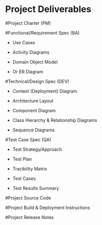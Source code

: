 # Project Deliverables
#Project Charter (PM) 

#Functional/Requirement Spec (BA)

- Use Cases

- Activity Diagrams

- Domain Object Model

- Or ER Diagram

#Technical/Design Spec (DEV)

- Context (Deployment) Diagram

- Architecture Layout

- Component Diagram

- Class Hierarchy & Relationship Diagrams

- Sequence Diagrams

#Test Case Spec (QA)

- Test Strategy/Approach

- Test Plan

- Tracibility Matrix

- Test Cases

- Test Results Summary

#Project Source Code

#Project Build & Deployment Instructions

#Project Release Notes
